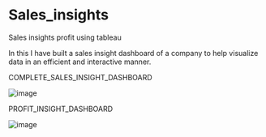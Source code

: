# Sales_insights
Sales insights profit using tableau

In this I have built a sales insight dashboard of a company to help visualize data in an efficient and interactive manner.

COMPLETE_SALES_INSIGHT_DASHBOARD

![image](https://user-images.githubusercontent.com/112726061/190871401-09ed1bd1-5bd5-427b-a594-39ca734385d1.png)

PROFIT_INSIGHT_DASHBOARD

![image](https://user-images.githubusercontent.com/112726061/190871429-70bd197e-b624-4f42-a5ed-cb9cb7331801.png)
